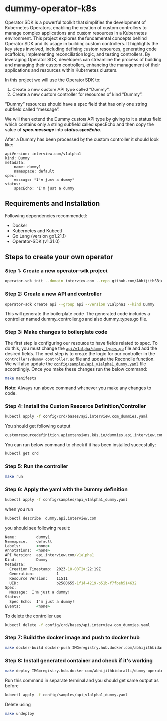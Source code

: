 # dummy-operator-k8s
Operator SDK is a powerful toolkit that simplifies the development of Kubernetes Operators, enabling the creation of custom controllers to manage complex applications and custom resources in a Kubernetes environment. This project explores the fundamental concepts behind Operator SDK and its usage in building custom controllers. It highlights the key steps involved, including defining custom resources, generating code scaffolds, implementing reconciliation logic, and testing controllers. By leveraging Operator SDK, developers can streamline the process of building and managing their custom controllers, enhancing the management of their applications and resources within Kubernetes clusters.

In this project we will use the Operator SDK to:
1. Create a new custom API type called ”Dummy”.
2. Create a new custom controller for resources of kind ”Dummy”.

”Dummy” resources should have a spec field that has only
one string subfield called ”message”.

We will then extend the Dummy custom API type by giving to it a status field which
contains only a string subfield called specEcho and then copy the value of ***spec.message*** into ***status.specEcho***.

After a Dummy has been processed by the custom controller it
should look like:

``` 
apiVersion: interview.com/v1alpha1
kind: Dummy
metadata:
    name: dummy1
    namespace: default
spec:
    message: "I'm just a dummy"
status:
    specEcho: "I'm just a dummy
``` 

## Requirements and Installation
Following dependencies recommended:

- Docker
- Kubernetes and Kubectl
- Go Lang (version go1.21.1)
- Operator-SDK (v1.31.0)

## Steps to create your own operator

### Step 1: Create a new operator-sdk project
```bash
operator-sdk init --domain interview.com --repo github.com/AbhijithSBidaralli/dummy-operator-k8s
``` 
### Step 2: Create a new API and controller
```bash
operator-sdk create api --group api --version v1alpha1 --kind Dummy
``` 
This will generate the boilerplate code. The generated code includes a controller named dummy_controller.go and also dummy_types.go file.

### Step 3: Make changes to boilerplate code
The first step is configuring our resource to have fields related to spec. To do this, you must change the [`api/v1alpha/dummy_types.go`](/api/v1alpha1/dummy_types.go) file and add the desired fields.
The next step is to create the logic for our controller in the [`controllers/dummy_controller.go`](/controllers/dummy_controller.go) file and update the ‌Reconcile function.
We will also update the [`config/samples/api_v1alpha1_dummy.yaml`](/config/samples/api_v1alpha1_dummy.yaml) file accordingly.
Once you make these changes run the below command:
```bash
make manifests
```
**Note**: Always run above command whenever you make any changes to code.

### Step 4: Install the Custom Resource Definition/Controller
```bash
kubectl apply -f config/crd/bases/api.interview.com_dummies.yaml
```
You should get following output
```sh
customresourcedefinition.apiextensions.k8s.io/dummies.api.interview.com created
```
You can run below command to check if it has been installed succesfully:
```bash
kubectl get crd
```
### Step 5: Run the controller
```bash
make run
```
### Step 6: Apply the yaml with the Dummy definition
```bash
kubectl apply -f config/samples/api_v1alpha1_dummy.yaml
```
when you run
```bash
kubectl describe  dummy.api.interview.com 
```
you should see following result:
```cmd
Name:         dummy1
Namespace:    default
Labels:       <none>
Annotations:  <none>
API Version:  api.interview.com/v1alpha1
Kind:         Dummy
Metadata:
  Creation Timestamp:  2023-10-08T20:22:19Z
  Generation:          1
  Resource Version:    11511
  UID:                 b2580655-1f1d-4219-b51b-f7fbeb514632
Spec:
  Message:  I'm just a dummy!
Status:
  Spec Echo:  I'm just a dummy!
Events:       <none>

```
To delete the controller use
```bash
kubectl delete -f config/crd/bases/api.interview.com_dummies.yaml
```
### Step 7: Build the docker image and push to docker hub
```bash
make docker-build docker-push IMG=registry.hub.docker.com/abhijithbidaralli/dummy-operator-k8s:latest
```
### Step 8: Install generated container and check if it's working
```bash
make deploy IMG=registry.hub.docker.com/abhijithbidaralli/dummy-operator-k8s:latest
```
Run this command in separate terminal and you should get same output as before
```bash
kubectl apply -f config/samples/api_v1alpha1_dummy.yaml
```
Delete using
```bash
make undeploy
```
